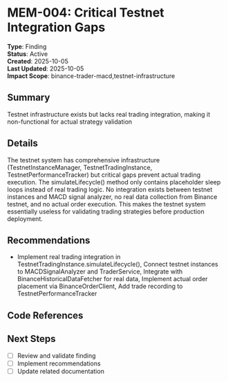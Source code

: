 # MEM-004: Critical Testnet Integration Gaps

**Type**: Finding  
**Status**: Active  
**Created**: 2025-10-05  
**Last Updated**: 2025-10-05  
**Impact Scope**: binance-trader-macd,testnet-infrastructure  

## Summary
Testnet infrastructure exists but lacks real trading integration, making it non-functional for actual strategy validation

## Details
The testnet system has comprehensive infrastructure (TestnetInstanceManager, TestnetTradingInstance, TestnetPerformanceTracker) but critical gaps prevent actual trading execution. The simulateLifecycle() method only contains placeholder sleep loops instead of real trading logic. No integration exists between testnet instances and MACD signal analyzer, no real data collection from Binance testnet, and no actual order execution. This makes the testnet system essentially useless for validating trading strategies before production deployment.

## Recommendations
- Implement real trading integration in TestnetTradingInstance.simulateLifecycle(), Connect testnet instances to MACDSignalAnalyzer and TraderService, Integrate with BinanceHistoricalDataFetcher for real data, Implement actual order placement via BinanceOrderClient, Add trade recording to TestnetPerformanceTracker

## Code References


## Next Steps
- [ ] Review and validate finding
- [ ] Implement recommendations
- [ ] Update related documentation

